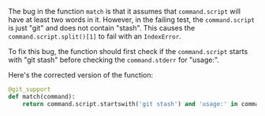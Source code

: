The bug in the function `match` is that it assumes that `command.script` will have at least two words in it. However, in the failing test, the `command.script` is just "git" and does not contain "stash". This causes the `command.script.split()[1]` to fail with an `IndexError`.

To fix this bug, the function should first check if the `command.script` starts with "git stash" before checking the `command.stderr` for "usage:".

Here's the corrected version of the function:

```python
@git_support
def match(command):
    return command.script.startswith('git stash') and 'usage:' in command.stderr
```
